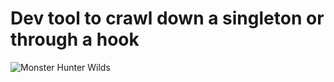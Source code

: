 # Dev tool to crawl down a singleton or through a hook
![Monster Hunter Wilds](https://i.imgur.com/zsIQ330.png)
